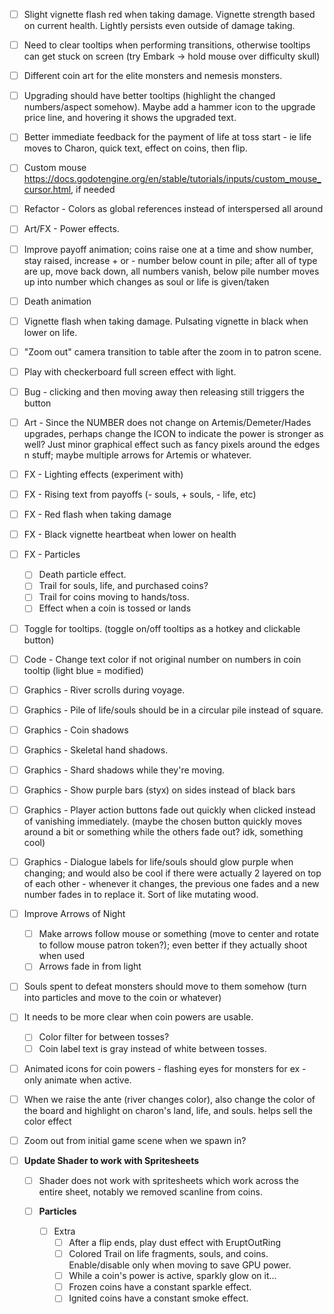 - [ ] Slight vignette flash red when taking damage. Vignette strength based on current health. Lightly persists even outside of damage taking.
- [ ] Need to clear tooltips when performing transitions, otherwise tooltips can get stuck on screen (try Embark -> hold mouse over difficulty skull)
- [ ] Different coin art for the elite monsters and nemesis monsters. 
- [ ] Upgrading should have better tooltips (highlight the changed numbers/aspect somehow). Maybe add a hammer icon to the upgrade price line, and hovering it shows the upgraded text. 
- [ ] Better immediate feedback for the payment of life at toss start - ie life moves to Charon, quick text, effect on coins, then flip.
- [ ] Custom mouse https://docs.godotengine.org/en/stable/tutorials/inputs/custom_mouse_cursor.html, if needed
- [ ] Refactor - Colors as global references instead of interspersed all around
- [ ] Art/FX - Power effects.
- [ ] Improve payoff animation; coins raise one at a time and show number, stay raised, increase + or - number below count in pile; after all of type are up, move back down, all numbers vanish, below pile number moves up into number which changes as soul or life is given/taken
- [ ] Death animation
- [ ] Vignette flash when taking damage. Pulsating vignette in black when lower on life.
- [ ] "Zoom out" camera transition to table after the zoom in to patron scene.
- [ ] Play with checkerboard full screen effect with light.
- [ ] Bug - clicking and then moving away then releasing still triggers the button 
- [ ] Art - Since the NUMBER does not change on Artemis/Demeter/Hades upgrades, perhaps change the ICON to indicate the power is stronger as well? Just minor graphical effect such as fancy pixels around the edges n stuff; maybe multiple arrows for Artemis or whatever.
- [ ] FX - Lighting effects (experiment with)
- [ ] FX - Rising text from payoffs (- souls, + souls, - life, etc)
- [ ] FX - Red flash when taking damage
- [ ] FX - Black vignette heartbeat when lower on health
- [ ] FX - Particles
	- [ ] Death particle effect.
	- [ ] Trail for souls, life, and purchased coins?
	- [ ] Trail for coins moving to hands/toss.
	- [ ] Effect when a coin is tossed or lands
- [ ] Toggle for tooltips. (toggle on/off tooltips as a hotkey and clickable button)
- [ ] Code - Change text color if not original number on numbers in coin tooltip (light blue = modified)
- [ ] Graphics - River scrolls during voyage.
- [ ] Graphics - Pile of life/souls should be in a circular pile instead of square.
- [ ] Graphics - Coin shadows
- [ ] Graphics - Skeletal hand shadows. 
- [ ] Graphics - Shard shadows while they're moving.
- [ ] Graphics - Show purple bars (styx) on sides instead of black bars
- [ ] Graphics - Player action buttons fade out quickly when clicked instead of vanishing immediately. (maybe the chosen button quickly moves around a bit or something while the others fade out? idk, something cool)
- [ ] Graphics - Dialogue labels for life/souls should glow purple when changing; and would also be cool if there were actually 2 layered on top of each other - whenever it changes, the previous one fades and a new number fades in to replace it. Sort of like mutating wood.
- [ ] Improve Arrows of Night
	- [ ] Make arrows follow mouse or something (move to center and rotate to follow mouse patron token?); even better if they actually shoot when used
	- [ ] Arrows fade in from light
- [ ] Souls spent to defeat monsters should move to them somehow (turn into particles and move to the coin or whatever)
- [ ] It needs to be more clear when coin powers are usable.
	- [ ] Color filter for between tosses?
	- [ ] Coin label text is gray instead of white between tosses.
- [ ] Animated icons for coin powers - flashing eyes for monsters for ex - only animate when active.
- [ ] When we raise the ante (river changes color), also change the color of the board and highlight on charon's land, life, and souls. helps sell the color effect
- [ ] Zoom out from initial game scene when we spawn in?



- [ ] **Update Shader to work with Spritesheets**
	- [ ] Shader does not work with spritesheets which work across the entire sheet, notably we removed scanline from coins.

	- [ ] **Particles**
		- [ ] Extra
			- [ ] After a flip ends, play dust effect with EruptOutRing
			- [ ] Colored Trail on life fragments, souls, and coins. Enable/disable only when moving to save GPU power.
			- [ ] While a coin's power is active, sparkly glow on it...
			- [ ] Frozen coins have a constant sparkle effect.
			- [ ] Ignited coins have a constant smoke effect.